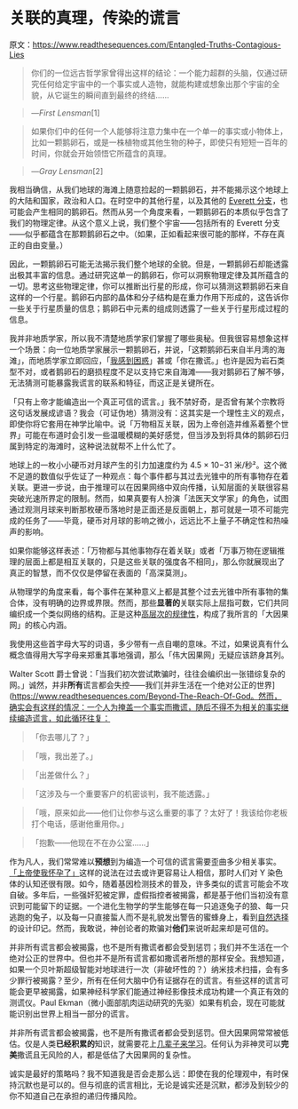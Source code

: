 # 关联的真理，传染的谎言

原文：https://www.readthesequences.com/Entangled-Truths-Contagious-Lies

> 你们的一位远古哲学家曾得出这样的结论：一个能力超群的头脑，仅通过研究任何给定宇宙中的一个事实或人造物，就能构建或想象出那个宇宙的全貌，从它诞生的瞬间直到最终的终结……

>

> —*First Lensman*[1]

> 如果你们中的任何一个人能够将注意力集中在一个单一的事实或小物体上，比如一颗鹅卵石，或是一株植物或其他生物的种子，即使只有短短一百年的时间，你就会开始领悟它所蕴含的真理。

>

> —*Gray Lensman*[2]

我相当确信，从我们地球的海滩上随意捡起的一颗鹅卵石，并不能揭示这个地球上的大陆和国家，政治和人口。在时空中的其他行星，以及其他的 [Everett 分支](https://www.greaterwrong.com/lw/r8/and_the_winner_is_manyworlds/)，也可能会产生相同的鹅卵石。然而从另一个角度来看，一颗鹅卵石的本质似乎包含了我们的物理定律。从这个意义上说，我们整个宇宙——包括所有的 Everett 分支——似乎都蕴含在那颗鹅卵石之中。（如果，正如看起来很可能的那样，不存在真正的自由变量。）

因此，一颗鹅卵石可能无法揭示我们整个地球的全貌。但是，一颗鹅卵石却能透露出极其丰富的信息。通过研究这单一的鹅卵石，你可以洞察物理定律及其所蕴含的一切。思考这些物理定律，你可以推断出行星的形成，你可以猜测这颗鹅卵石来自这样的一个行星。鹅卵石内部的晶体和分子结构是在重力作用下形成的，这告诉你一些关于行星质量的信息；鹅卵石中元素的组成则透露了一些关于行星形成过程的信息。

我并非地质学家，所以我不清楚地质学家们掌握了哪些奥秘。但我很容易想象这样一个场景：向一位地质学家展示一颗鹅卵石，并说，「这颗鹅卵石来自半月湾的海滩」，而地质学家立即回应，「[我感到困惑](https://www.readthesequences.com/Your-Strength-As-A-Rationalist)」甚或「你在撒谎。」也许是因为岩石类型不对，或者鹅卵石的磨损程度不足以支持它来自海滩——我对鹅卵石了解不够，无法猜测可能暴露我谎言的联系和特征，而这正是关键所在。

「只有上帝才能编造出一个真正可信的谎言。」我不禁好奇，是否曾有某个宗教将这句话发展成谚语？我会（可证伪地）猜测没有：这其实是一个理性主义的观点，即使你将它套用在神学比喻中。说「万物相互关联，因为上帝创造并维系着整个世界」可能在布道时会引发一些温暖模糊的美好感觉，但当涉及到将具体的鹅卵石归属到特定的海滩时，这种说法就帮不上什么忙了。

地球上的一枚小小硬币对月球产生的引力加速度约为 4.5 × 10−31 米/秒²。这个微不足道的数值似乎佐证了一种观点：每个事件都与其过去光锥中的所有事物存在着关联。更进一步说，由于推理可以在因果网络中双向传播，认知层面的关联很容易突破光速所界定的限制。然而，如果真要有人扮演「法医天文学家」的角色，试图通过观测月球来判断那枚硬币落地时是正面还是反面朝上，那可就是一项不可能完成的任务了——毕竟，硬币对月球的影响之微小，远远比不上量子不确定性和热噪声的影响。

如果你能够这样表述：「万物都与其他事物存在着关联」或者「万事万物在逻辑推理的层面上都是相互关联的，只是这些关联的强度各不相同」，那么你就展现出了真正的智慧，而不仅仅是停留在表面的「高深莫测」。

从物理学的角度来看，每个事件在某种意义上都是其整个过去光锥中所有事物的集合体，没有明确的边界或界限。然而，那些**显著的**关联实际上屈指可数，它们共同编织成一个类似网络的结构。正是这种[高层次的规律性](https://www.readthesequences.com/Reductionism)，构成了我所言的「大因果网」的核心内涵。

我使用这些首字母大写的词语，多少带有一点自嘲的意味。不过，如果说真有什么概念值得用大写字母来郑重其事地强调，那么「伟大因果网」无疑应该跻身其列。

Walter Scott 爵士曾说：「当我们初次尝试欺骗时，往往会编织出一张错综复杂的网。」诚然，并非**所有**谎言都会失控——我们[并非生活在一个绝对公正的世界](https://www.readthesequences.com/Beyond-The-Reach-Of-God。然而，确实会有这样的情况：一个人为掩盖一个事实而撒谎，随后不得不为相关的事实继续编造谎言，如此循环往复：

> 「你去哪儿了？」

>

> 「哦，我出差了。」

>

> 「出差做什么？」

>

> 「这涉及与一个重要客户的机密谈判，我不能透露。」

>

> 「哦，原来如此——他们让你参与这么重要的事了？太好了！我该给你老板打个电话，感谢他重用你。」

>

> 「抱歉——他现在不在办公室……」

作为凡人，我们常常难以**预想**到为编造一个可信的谎言需要歪曲多少相关事实。[「上帝使我怀孕了」](https://www.greaterwrong.com/lw/m8/the_amazing_virgin_pregnancy/)这样的说法在过去或许更容易让人相信，那时人们对 Y 染色体的认知还很有限。如今，随着基因检测技术的普及，许多类似的谎言可能会不攻自破。多年后，一些强奸犯被定罪，虚假指控者被揭露，都是基于他们当初没有意识到可能留下的证据。一个进化生物学的学生能够在每一只追逐兔子的狼、每一只逃跑的兔子，以及每一只直接蜇人而不是礼貌发出警告的蜜蜂身上，看到[自然选择](https://www.readthesequences.com/An-Alien-God)的设计印记。然而，我敢说，神创论者的欺骗对**他们**来说听起来却是可信的。

并非所有谎言都会被揭露，也不是所有撒谎者都会受到惩罚；我们并不生活在一个绝对公正的世界中。但也并不是所有谎言都如撒谎者所想的那样安全。我想知道，如果一个贝叶斯超级智能对地球进行一次（非破坏性的？）纳米技术扫描，会有多少罪行被揭露？至少，所有在任何大脑中仍有证据存在的谎言。有些这样的谎言可能会更早被揭露，如果神经科学家们能通过神经影像技术成功构建一个真正有效的测谎仪。Paul Ekman（微小面部肌肉运动研究的先驱）如果有机会，现在可能就能识别出世界上相当一部分的谎言。

并非所有谎言都会被揭露，也不是所有撒谎者都会受到惩罚。但大因果网常常被低估。仅是人类**已经积累的**知识，就需要花上[几辈子来学习](https://www.greaterwrong.com/lw/kj/no_one_knows_what_science_doesnt_know/)。任何认为非神灵可以**完美**撒谎且无风险的人，都是低估了大因果网的复杂性。

诚实是最好的策略吗？我不知道我是否会走那么远：即使在我的伦理观中，有时保持沉默也是可以的。但与彻底的谎言相比，无论是诚实还是沉默，都涉及到较少的你不知道自己在承担的递归传播风险。